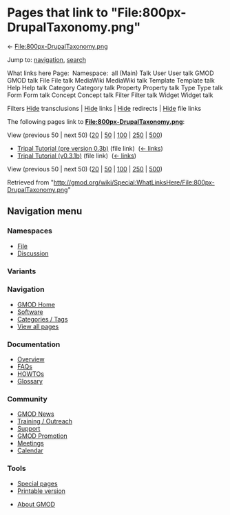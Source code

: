 <div id="mw-page-base" class="noprint">

</div>

<div id="mw-head-base" class="noprint">

</div>

<div id="content" class="mw-body" role="main">

<span id="top"></span>

<div id="mw-js-message" style="display:none;">

</div>



# <span dir="auto">Pages that link to "File:800px-DrupalTaxonomy.png"</span>

<div id="bodyContent">

<div id="contentSub">

←
[File:800px-DrupalTaxonomy.png](/wiki/File:800px-DrupalTaxonomy.png "File:800px-DrupalTaxonomy.png")

</div>

<div id="jump-to-nav" class="mw-jump">

Jump to: [navigation](#mw-navigation), [search](#p-search)

</div>

<div id="mw-content-text">

What links here Page:  Namespace:  all (Main) Talk User User talk GMOD
GMOD talk File File talk MediaWiki MediaWiki talk Template Template talk
Help Help talk Category Category talk Property Property talk Type Type
talk Form Form talk Concept Concept talk Filter Filter talk Widget
Widget talk

Filters
[Hide](/mediawiki/index.php?title=Special:WhatLinksHere/File:800px-DrupalTaxonomy.png&hidetrans=1 "Special:WhatLinksHere/File:800px-DrupalTaxonomy.png")
transclusions \|
[Hide](/mediawiki/index.php?title=Special:WhatLinksHere/File:800px-DrupalTaxonomy.png&hidelinks=1 "Special:WhatLinksHere/File:800px-DrupalTaxonomy.png")
links \|
[Hide](/mediawiki/index.php?title=Special:WhatLinksHere/File:800px-DrupalTaxonomy.png&hideredirs=1 "Special:WhatLinksHere/File:800px-DrupalTaxonomy.png")
redirects \|
[Hide](/mediawiki/index.php?title=Special:WhatLinksHere/File:800px-DrupalTaxonomy.png&hideimages=1 "Special:WhatLinksHere/File:800px-DrupalTaxonomy.png")
file links

The following pages link to
**[File:800px-DrupalTaxonomy.png](/wiki/File:800px-DrupalTaxonomy.png "File:800px-DrupalTaxonomy.png")**:

View (previous 50 \| next 50)
([20](/mediawiki/index.php?title=Special:WhatLinksHere/File:800px-DrupalTaxonomy.png&limit=20 "Special:WhatLinksHere/File:800px-DrupalTaxonomy.png")
\|
[50](/mediawiki/index.php?title=Special:WhatLinksHere/File:800px-DrupalTaxonomy.png&limit=50 "Special:WhatLinksHere/File:800px-DrupalTaxonomy.png")
\|
[100](/mediawiki/index.php?title=Special:WhatLinksHere/File:800px-DrupalTaxonomy.png&limit=100 "Special:WhatLinksHere/File:800px-DrupalTaxonomy.png")
\|
[250](/mediawiki/index.php?title=Special:WhatLinksHere/File:800px-DrupalTaxonomy.png&limit=250 "Special:WhatLinksHere/File:800px-DrupalTaxonomy.png")
\|
[500](/mediawiki/index.php?title=Special:WhatLinksHere/File:800px-DrupalTaxonomy.png&limit=500 "Special:WhatLinksHere/File:800px-DrupalTaxonomy.png"))

- [Tripal Tutorial (pre version
  0.3b)](/wiki/Tripal_Tutorial_(pre_version_0.3b) "Tripal Tutorial (pre version 0.3b)")
  (file link) ‎ <span class="mw-whatlinkshere-tools">([←
  links](/mediawiki/index.php?title=Special:WhatLinksHere&target=Tripal+Tutorial+%28pre+version+0.3b%29 "Special:WhatLinksHere"))</span>
- [Tripal Tutorial
  (v0.3.1b)](/wiki/Tripal_Tutorial_(v0.3.1b) "Tripal Tutorial (v0.3.1b)")
  (file link) ‎ <span class="mw-whatlinkshere-tools">([←
  links](/mediawiki/index.php?title=Special:WhatLinksHere&target=Tripal+Tutorial+%28v0.3.1b%29 "Special:WhatLinksHere"))</span>

View (previous 50 \| next 50)
([20](/mediawiki/index.php?title=Special:WhatLinksHere/File:800px-DrupalTaxonomy.png&limit=20 "Special:WhatLinksHere/File:800px-DrupalTaxonomy.png")
\|
[50](/mediawiki/index.php?title=Special:WhatLinksHere/File:800px-DrupalTaxonomy.png&limit=50 "Special:WhatLinksHere/File:800px-DrupalTaxonomy.png")
\|
[100](/mediawiki/index.php?title=Special:WhatLinksHere/File:800px-DrupalTaxonomy.png&limit=100 "Special:WhatLinksHere/File:800px-DrupalTaxonomy.png")
\|
[250](/mediawiki/index.php?title=Special:WhatLinksHere/File:800px-DrupalTaxonomy.png&limit=250 "Special:WhatLinksHere/File:800px-DrupalTaxonomy.png")
\|
[500](/mediawiki/index.php?title=Special:WhatLinksHere/File:800px-DrupalTaxonomy.png&limit=500 "Special:WhatLinksHere/File:800px-DrupalTaxonomy.png"))

</div>

<div class="printfooter">

Retrieved from
"<http://gmod.org/wiki/Special:WhatLinksHere/File:800px-DrupalTaxonomy.png>"

</div>

<div id="catlinks" class="catlinks catlinks-allhidden">

</div>

<div class="visualClear">

</div>

</div>

</div>

<div id="mw-navigation">

## Navigation menu

<div id="mw-head">



<div id="left-navigation">

<div id="p-namespaces" class="vectorTabs" role="navigation"
aria-labelledby="p-namespaces-label">

### Namespaces

- <span id="ca-nstab-image"><a href="/wiki/File:800px-DrupalTaxonomy.png" accesskey="c"
  title="View the file page [c]">File</a></span>
- <span id="ca-talk"><a
  href="/mediawiki/index.php?title=File_talk:800px-DrupalTaxonomy.png&amp;action=edit&amp;redlink=1"
  accesskey="t"
  title="Discussion about the content page [t]">Discussion</a></span>

</div>

<div id="p-variants" class="vectorMenu emptyPortlet" role="navigation"
aria-labelledby="p-variants-label">

### 

### Variants[](#)

<div class="menu">

</div>

</div>

</div>





</div>

</div>

</div>

<div id="mw-panel">

<div id="p-logo" role="banner">

<a href="/wiki/Main_Page"
style="background-image: url(http://gmod.org/images/GMOD-cogs.png);"
title="Visit the main page"></a>

</div>

<div id="p-Navigation" class="portal" role="navigation"
aria-labelledby="p-Navigation-label">

### Navigation

<div class="body">

- <span id="n-GMOD-Home">[GMOD Home](/wiki/Main_Page)</span>
- <span id="n-Software">[Software](/wiki/GMOD_Components)</span>
- <span id="n-Categories-.2F-Tags">[Categories /
  Tags](/wiki/Categories)</span>
- <span id="n-View-all-pages">[View all
  pages](/wiki/Special:AllPages)</span>

</div>

</div>

<div id="p-Documentation" class="portal" role="navigation"
aria-labelledby="p-Documentation-label">

### Documentation

<div class="body">

- <span id="n-Overview">[Overview](/wiki/Overview)</span>
- <span id="n-FAQs">[FAQs](/wiki/Category:FAQ)</span>
- <span id="n-HOWTOs">[HOWTOs](/wiki/Category:HOWTO)</span>
- <span id="n-Glossary">[Glossary](/wiki/Glossary)</span>

</div>

</div>

<div id="p-Community" class="portal" role="navigation"
aria-labelledby="p-Community-label">

### Community

<div class="body">

- <span id="n-GMOD-News">[GMOD News](/wiki/GMOD_News)</span>
- <span id="n-Training-.2F-Outreach">[Training /
  Outreach](/wiki/Training_and_Outreach)</span>
- <span id="n-Support">[Support](/wiki/Support)</span>
- <span id="n-GMOD-Promotion">[GMOD
  Promotion](/wiki/GMOD_Promotion)</span>
- <span id="n-Meetings">[Meetings](/wiki/Meetings)</span>
- <span id="n-Calendar">[Calendar](/wiki/Calendar)</span>

</div>

</div>

<div id="p-tb" class="portal" role="navigation"
aria-labelledby="p-tb-label">

### Tools

<div class="body">

- <span id="t-specialpages"><a href="/wiki/Special:SpecialPages" accesskey="q"
  title="A list of all special pages [q]">Special pages</a></span>
- <span id="t-print"><a
  href="/mediawiki/index.php?title=Special:WhatLinksHere/File:800px-DrupalTaxonomy.png&amp;printable=yes"
  rel="alternate" accesskey="p"
  title="Printable version of this page [p]">Printable version</a></span>

</div>

</div>

</div>

</div>

<div id="footer" role="contentinfo">

- <span id="footer-places-about">[About
  GMOD](/wiki/GMOD:About "GMOD:About")</span>

<!-- -->






</div>
